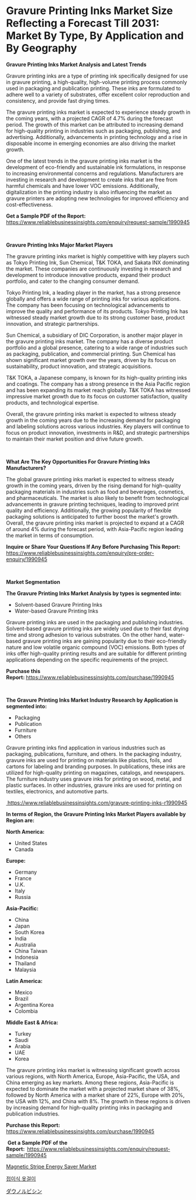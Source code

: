 <p><h1>Gravure Printing Inks Market Size Reflecting a Forecast Till 2031: Market By Type, By Application and By Geography</h1></p><p><strong>Gravure Printing Inks Market Analysis and Latest Trends</strong></p>
<p><p>Gravure printing inks are a type of printing ink specifically designed for use in gravure printing, a high-quality, high-volume printing process commonly used in packaging and publication printing. These inks are formulated to adhere well to a variety of substrates, offer excellent color reproduction and consistency, and provide fast drying times.</p><p>The gravure printing inks market is expected to experience steady growth in the coming years, with a projected CAGR of 4.7% during the forecast period. The growth of this market can be attributed to increasing demand for high-quality printing in industries such as packaging, publishing, and advertising. Additionally, advancements in printing technology and a rise in disposable income in emerging economies are also driving the market growth.</p><p>One of the latest trends in the gravure printing inks market is the development of eco-friendly and sustainable ink formulations, in response to increasing environmental concerns and regulations. Manufacturers are investing in research and development to create inks that are free from harmful chemicals and have lower VOC emissions. Additionally, digitalization in the printing industry is also influencing the market as gravure printers are adopting new technologies for improved efficiency and cost-effectiveness.</p></p>
<p><strong>Get a Sample PDF of the Report:&nbsp;</strong> <a href="https://www.reliablebusinessinsights.com/enquiry/request-sample/1990945">https://www.reliablebusinessinsights.com/enquiry/request-sample/1990945</a></p>
<p>&nbsp;</p>
<p><strong>Gravure Printing Inks Major Market Players</strong></p>
<p><p>The gravure printing inks market is highly competitive with key players such as Tokyo Printing Ink, Sun Chemical, T&K TOKA, and Sakata INX dominating the market. These companies are continuously investing in research and development to introduce innovative products, expand their product portfolio, and cater to the changing consumer demand.</p><p>Tokyo Printing Ink, a leading player in the market, has a strong presence globally and offers a wide range of printing inks for various applications. The company has been focusing on technological advancements to improve the quality and performance of its products. Tokyo Printing Ink has witnessed steady market growth due to its strong customer base, product innovation, and strategic partnerships.</p><p>Sun Chemical, a subsidiary of DIC Corporation, is another major player in the gravure printing inks market. The company has a diverse product portfolio and a global presence, catering to a wide range of industries such as packaging, publication, and commercial printing. Sun Chemical has shown significant market growth over the years, driven by its focus on sustainability, product innovation, and strategic acquisitions.</p><p>T&K TOKA, a Japanese company, is known for its high-quality printing inks and coatings. The company has a strong presence in the Asia Pacific region and has been expanding its market reach globally. T&K TOKA has witnessed impressive market growth due to its focus on customer satisfaction, quality products, and technological expertise.</p><p>Overall, the gravure printing inks market is expected to witness steady growth in the coming years due to the increasing demand for packaging and labeling solutions across various industries. Key players will continue to focus on product innovation, investments in R&D, and strategic partnerships to maintain their market position and drive future growth.</p></p>
<p>&nbsp;</p>
<p><strong>What Are The Key Opportunities For Gravure Printing Inks Manufacturers?</strong></p>
<p><p>The global gravure printing inks market is expected to witness steady growth in the coming years, driven by the rising demand for high-quality packaging materials in industries such as food and beverages, cosmetics, and pharmaceuticals. The market is also likely to benefit from technological advancements in gravure printing techniques, leading to improved print quality and efficiency. Additionally, the growing popularity of flexible packaging solutions is anticipated to further boost the market's growth. Overall, the gravure printing inks market is projected to expand at a CAGR of around 4% during the forecast period, with Asia-Pacific region leading the market in terms of consumption.</p></p>
<p><strong>Inquire or Share Your Questions If Any Before Purchasing This Report:</strong> <a href="https://www.reliablebusinessinsights.com/enquiry/pre-order-enquiry/1990945">https://www.reliablebusinessinsights.com/enquiry/pre-order-enquiry/1990945</a></p>
<p>&nbsp;</p>
<p><strong>Market Segmentation</strong></p>
<p><strong>The Gravure Printing Inks Market Analysis by types is segmented into:</strong></p>
<p><ul><li>Solvent-based Gravure Printing Inks</li><li>Water-based Gravure Printing Inks</li></ul></p>
<p><p>Gravure printing inks are used in the packaging and publishing industries. Solvent-based gravure printing inks are widely used due to their fast drying time and strong adhesion to various substrates. On the other hand, water-based gravure printing inks are gaining popularity due to their eco-friendly nature and low volatile organic compound (VOC) emissions. Both types of inks offer high-quality printing results and are suitable for different printing applications depending on the specific requirements of the project.</p></p>
<p><strong>Purchase this Report:&nbsp;</strong><a href="https://www.reliablebusinessinsights.com/purchase/1990945">https://www.reliablebusinessinsights.com/purchase/1990945</a></p>
<p>&nbsp;</p>
<p><strong>The Gravure Printing Inks Market Industry Research by Application is segmented into:</strong></p>
<p><ul><li>Packaging</li><li>Publication</li><li>Furniture</li><li>Others</li></ul></p>
<p><p>Gravure printing inks find application in various industries such as packaging, publications, furniture, and others. In the packaging industry, gravure inks are used for printing on materials like plastics, foils, and cartons for labeling and branding purposes. In publications, these inks are utilized for high-quality printing on magazines, catalogs, and newspapers. The furniture industry uses gravure inks for printing on wood, metal, and plastic surfaces. In other industries, gravure inks are used for printing on textiles, electronics, and automotive parts.</p></p>
<p><a href="https://www.reliablebusinessinsights.com/gravure-printing-inks-r1990945">&nbsp;https://www.reliablebusinessinsights.com/gravure-printing-inks-r1990945</a></p>
<p><strong>In terms of Region, the Gravure Printing Inks Market Players available by Region are:</strong></p>
<p>
    <p> <strong> North America: </strong>
        <ul>
            <li>United States</li>
            <li>Canada</li>
        </ul>
        </p> 
    <p> <strong> Europe: </strong>
        <ul>
            <li>Germany</li>
            <li>France</li>
            <li>U.K.</li>
            <li>Italy</li>
            <li>Russia</li>
        </ul>
        </p> 
    <p> <strong> Asia-Pacific: </strong>
        <ul>
            <li>China</li>
            <li>Japan</li>
            <li>South Korea</li>
            <li>India</li>
            <li>Australia</li>
            <li>China Taiwan</li>
            <li>Indonesia</li>
            <li>Thailand</li>
            <li>Malaysia</li>
        </ul>
        </p> 
    <p> <strong> Latin America: </strong>
        <ul>
            <li>Mexico</li>
            <li>Brazil</li>
            <li>Argentina Korea</li>
            <li>Colombia</li>
        </ul>
        </p> 
    <p> <strong> Middle East & Africa: </strong>
        <ul>
            <li>Turkey</li>
            <li>Saudi</li>
            <li>Arabia</li>
            <li>UAE</li>
            <li>Korea</li>
        </ul>
    </p>
    </p>
<p><p>The gravure printing inks market is witnessing significant growth across various regions, with North America, Europe, Asia-Pacific, the USA, and China emerging as key markets. Among these regions, Asia-Pacific is expected to dominate the market with a projected market share of 38%, followed by North America with a market share of 22%, Europe with 20%, the USA with 12%, and China with 8%. The growth in these regions is driven by increasing demand for high-quality printing inks in packaging and publication industries.</p></p>
<p><strong>Purchase this Report: </strong><a href="https://www.reliablebusinessinsights.com/purchase/1990945">https://www.reliablebusinessinsights.com/purchase/1990945</a></p>
<p>&nbsp;<strong>Get a Sample PDF of the Report:&nbsp;&nbsp;</strong><a href="https://www.reliablebusinessinsights.com/enquiry/request-sample/1990945">https://www.reliablebusinessinsights.com/enquiry/request-sample/1990945</a></p>
<p><strong></strong></p>
<p><p><a href="https://github.com/waylose1223/Market-Research-Report-List-1/blob/main/magnetic-stripe-energy-saver-market.md">Magnetic Stripe Energy Saver Market</a></p><p><a href="https://github.com/vseigx30c9a1j/Market-Research-Report-List-3/blob/main/30814344912.md">접이식 옷걸이</a></p><p><a href="https://github.com/ksxzwxabcuynh011/Market-Research-Report-List-3/blob/main/53244091138.md">ダウノルビシン</a></p></p>